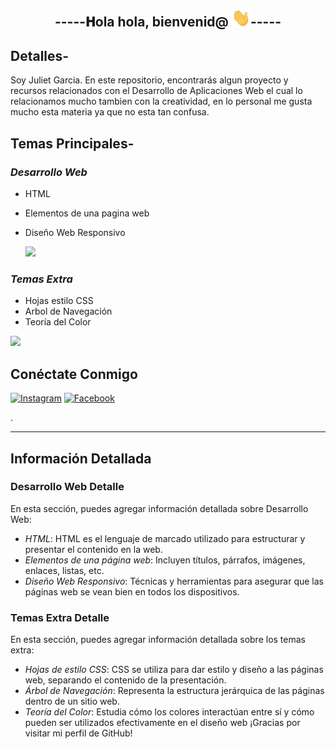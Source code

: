 <div align="center">
<h2> -----𝐇ola hola, bienvenid@ <img src="https://github.com/ABSphreak/ABSphreak/blob/master/gifs/Hi.gif" width="30px">-----</h2>
</div>

## Detalles-

Soy Juliet Garcia. En este repositorio, encontrarás algun proyecto y recursos relacionados con el Desarrollo de Aplicaciones Web el cual lo relacionamos mucho tambien con la creatividad, en lo personal me gusta mucho esta materia ya que no esta tan confusa.

## Temas Principales-

###  *Desarrollo Web*
- HTML
- Elementos de una pagina web
- Diseño Web Responsivo


  <a href="#desarrollo-web-detalle">
  <img src="https://img.shields.io/badge/Ver%20más-Desarrollo%20Web-pink?style=for-the-badge">
</a>


### *Temas Extra*
- Hojas estilo CSS
- Arbol de Navegación
- Teoría del Color


   
<a href="#temas-extra-detalle">
  <img src="https://img.shields.io/badge/Ver%20más-Temas%20Extra-pink?style=for-the-badge">
</a>

## Conéctate Conmigo

[![Instagram](https://img.shields.io/badge/Instagram-%23E4405F.svg?style=for-the-badge&logo=Instagram&logoColor=white)]( https://www.instagram.com/ykl_mgt?igsh=MTRuMDJ5enJ3dHFqcQ%3D%3D&utm_source=qr)
[![Facebook](https://img.shields.io/badge/Facebook-%231877F2.svg?style=for-the-badge&logo=Facebook&logoColor=white)](https://www.facebook.com/itkayul.montes?mibextid=LQQJ4d)

.

---
## Información Detallada

### Desarrollo Web Detalle
<a id="desarrollo-web-detalle"></a>
En esta sección, puedes agregar información detallada sobre Desarrollo Web:

- *HTML*: HTML es el lenguaje de marcado utilizado para estructurar y presentar el contenido en la web.
- *Elementos de una página web*: Incluyen títulos, párrafos, imágenes, enlaces, listas, etc.
- *Diseño Web Responsivo*: Técnicas y herramientas para asegurar que las páginas web se vean bien en todos los dispositivos.

### Temas Extra Detalle
<a id="temas-extra-detalle"></a>
En esta sección, puedes agregar información detallada sobre los temas extra:

- *Hojas de estilo CSS*: CSS se utiliza para dar estilo y diseño a las páginas web, separando el contenido de la presentación.
- *Árbol de Navegación*: Representa la estructura jerárquica de las páginas dentro de un sitio web.
- *Teoría del Color*: Estudia cómo los colores interactúan entre sí y cómo pueden ser utilizados efectivamente en el diseño web
¡Gracias por visitar mi perfil de GitHub! 

